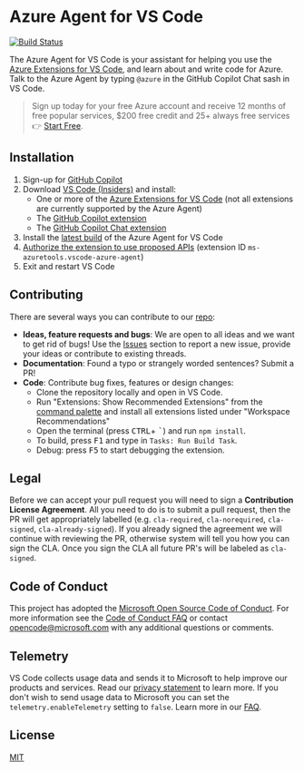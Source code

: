 # Azure Agent for VS Code

<!-- region exclude-from-marketplace -->

[![Build Status](https://dev.azure.com/ms-azuretools/AzCode/_apis/build/status%2Fmicrosoft.vscode-azure-agent?branchName=main)](https://dev.azure.com/ms-azuretools/AzCode/_build/latest?definitionId=45&branchName=main)

<!-- endregion exclude-from-marketplace -->

The Azure Agent for VS Code is your assistant for helping you use the [Azure Extensions for VS Code](https://code.visualstudio.com/docs/azure/extensions), and learn about and write code for Azure. Talk to the Azure Agent by typing `@azure` in the GitHub Copilot Chat sash in VS Code.

> Sign up today for your free Azure account and receive 12 months of free popular services, $200 free credit and 25+ always free services 👉 [Start Free](https://azure.microsoft.com/free/open-source).

## Installation

1. Sign-up for [GitHub Copilot](https://github.com/features/copilot)
1. Download [VS Code (Insiders)](https://code.visualstudio.com/insiders/) and install:
   - One or more of the [Azure Extensions for VS Code](https://code.visualstudio.com/docs/azure/extensions) (not all extensions are currently supported by the Azure Agent)
   - The [GitHub Copilot extension](https://marketplace.visualstudio.com/items?itemName=GitHub.copilot)
   - The [GitHub Copilot Chat extension](https://marketplace.visualstudio.com/items?itemName=GitHub.copilot-chat)
1. Install the [latest build](https://dev.azure.com/ms-azuretools/AzCode/_build/latest?definitionId=45&branchName=main) of the Azure Agent for VS Code
1. [Authorize the extension to use proposed APIs](https://code.visualstudio.com/api/advanced-topics/using-proposed-api#sharing-extensions-using-the-proposed-api) (extension ID `ms-azuretools.vscode-azure-agent`)
1. Exit and restart VS Code

<!-- region exclude-from-marketplace -->

## Contributing

There are several ways you can contribute to our [repo](https://github.com/microsoft/vscode-azure-agent):

* **Ideas, feature requests and bugs**: We are open to all ideas and we want to get rid of bugs! Use the [Issues](https://github.com/microsoft/vscode-azure-agent/issues) section to report a new issue, provide your ideas or contribute to existing threads.
* **Documentation**: Found a typo or strangely worded sentences? Submit a PR!
* **Code**: Contribute bug fixes, features or design changes:
  * Clone the repository locally and open in VS Code.
  * Run "Extensions: Show Recommended Extensions" from the [command palette](https://code.visualstudio.com/docs/getstarted/userinterface#_command-palette) and install all extensions listed under "Workspace Recommendations"
  * Open the terminal (press <kbd>CTRL</kbd>+ <kbd>\`</kbd>) and run `npm install`.
  * To build, press <kbd>F1</kbd> and type in `Tasks: Run Build Task`.
  * Debug: press <kbd>F5</kbd> to start debugging the extension.

## Legal

Before we can accept your pull request you will need to sign a **Contribution License Agreement**. All you need to do is to submit a pull request, then the PR will get appropriately labelled (e.g. `cla-required`, `cla-norequired`, `cla-signed`, `cla-already-signed`). If you already signed the agreement we will continue with reviewing the PR, otherwise system will tell you how you can sign the CLA. Once you sign the CLA all future PR's will be labeled as `cla-signed`.

## Code of Conduct

This project has adopted the [Microsoft Open Source Code of Conduct](https://opensource.microsoft.com/codeofconduct/). For more information see the [Code of Conduct FAQ](https://opensource.microsoft.com/codeofconduct/faq/) or contact [opencode@microsoft.com](mailto:opencode@microsoft.com) with any additional questions or comments.

<!-- endregion exclude-from-marketplace -->

## Telemetry

VS Code collects usage data and sends it to Microsoft to help improve our products and services. Read our [privacy statement](https://go.microsoft.com/fwlink/?LinkID=528096&clcid=0x409) to learn more. If you don't wish to send usage data to Microsoft you can set the `telemetry.enableTelemetry` setting to `false`. Learn more in our [FAQ](https://code.visualstudio.com/docs/supporting/faq#_how-to-disable-telemetry-reporting).

## License

[MIT](LICENSE.md)
